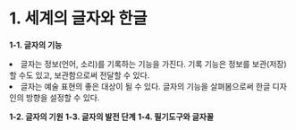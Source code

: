 <h1>1. 세계의 글자와 한글</h1>

<b>1-1. 글자의 기능</b>
<li>글자는 정보(언어, 소리)를 기록하는 기능을 가진다. 기록 기능은 정보를 보관(저장)할 수도 있고, 보관함으로써 전달할 수 있다.</li>
<li>글자는 예술 표현의 좋은 대상이 될 수 있다. 글자의 기능을 살펴봄으로써 한글 디자인의 방향을 설정할 수 있다.</li> 


<b>1-2. 글자의 기원</b>
<b>1-3. 글자의 발전 단계</b>
<b>1-4. 필기도구와 글자꼴</b>